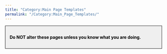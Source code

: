 ```yaml
---
title: "Category:Main Page Templates"
permalink: "/Category:Main_Page_Templates/"
---
```


<div style="border: 1px solid; width: 96%; color: black; padding: 1em; float: left; background: #EFEFEF">

**Do NOT alter these pages unless you know what you are doing.**

</div>